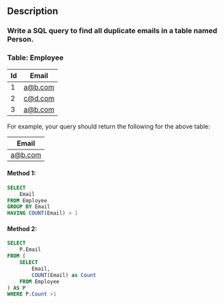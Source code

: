 ## Description

### Write a SQL query to find all duplicate emails in a table named Person.

### Table: Employee

| Id  | Email   |
| --- | ------- |
| 1   | a@b.com |
| 2   | c@d.com |
| 3   | a@b.com |

For example, your query should return the following for the above table:

| Email   |
| ------- |
| a@b.com |

#### Method 1:

```sql
SELECT
    Email
FROM Employee
GROUP BY Email
HAVING COUNT(Email) > 1
```

#### Method 2:

```sql
SELECT
    P.Email
FROM (
    SELECT
        Email,
        COUNT(Email) as Count
    FROM Employee
) AS P
WHERE P.Count >1
```
